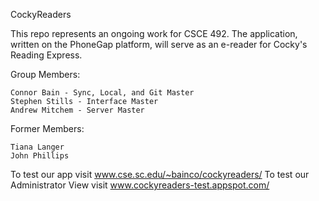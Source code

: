 CockyReaders

This repo represents an ongoing work for CSCE 492. The application, written on the PhoneGap platform, will serve as an e-reader for Cocky's Reading Express.

Group Members:

    Connor Bain - Sync, Local, and Git Master
    Stephen Stills - Interface Master
    Andrew Mitchem - Server Master
  
Former Members:  

    Tiana Langer
    John Phillips  
   	
To test our app visit www.cse.sc.edu/~bainco/cockyreaders/
To test our Administrator View visit www.cockyreaders-test.appspot.com/